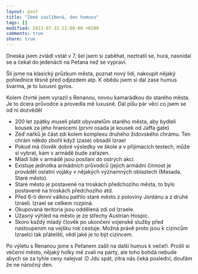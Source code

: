 ```yaml
---
layout: post
title: "Země zaslíbená, den humusu"
tags: []
modified: 2013-07-31 22:00:00 +0100
comments: true 
share: true
---
```

Dneska jsem zvládl vstát v 7, šel jsem si zaběhat, neztratil se, hurá, nasnídal se a čekal do jedenácti na Peťana než se vypraví.

Šli jsme na klasický průzkum města, poznat nový lidi, nakoupit nějaký pohlednice těsně před odjezdem atp. K obědu jsem si dal zase humus švarma, je to luxusní gyros.

Kolem čtvrté jsem vyrazil s Renanou, novou kamarádkou do starého města. Je to dcera průvodce a provedla mě luxusně. Dál píšu pár věcí co jsem se od ní dozvěděl

* 200 let zpátky museli platit obyvatelům starého města, aby bydleli kousek za jeho hranicemi (první osada je kousek od Jaffa gate)
* Zeď nářků je část zdi kolem komplexu druhého židovského chrámu. Ten chrám někdo zbořil když (zase) obsadil Izrael
* Pokud má člověk dobré výsledky ve škole a v přijímacích testech, může si vybrat, kam v armádě bude zařazen.
* Mladí lidé v armádě jsou posílaní do ostrých akcí.
* Existuje jednotka armádních průvodců (jejich armádní činnost je provádět ostatní vojáky v nějakých významných oblastech (Masada, Staré město).
* Staré město je postavené na troskách  předchozího města, to bylo postavené na troskách předchozího atd.
* Před 6-ti denní válkou patřilo staré město z poloviny Jordánu a z druhé Izraeli. Izrael se celkem rozpíná.
* Okupovaná teritoria jsou oddělená zdí od Izraele.
* Úžasný výhled na město je ze střechy Austrian Hospic.
* Skoro každý mladý člověk po ukončení vojenské služby před nastoupením na vejšku rok cestuje. Možná právě proto jsou k cizincům Izraelci tak přátelští, vědí jaké je to být cizincem.

Po výletu s Renanou jsme s Peťanem zašli na další humus k večeři. Prošli si večerní město, nějaký holky mě zvali na party, ale toho bohdá nebude abych se za tyhle ceny nalejval :D Jdu spát, zítra nás čeká poslední, doufám že ne náročný den.